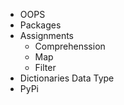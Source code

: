 * OOPS 
* Packages 
* Assignments 
  * Comprehenssion 
  * Map 
  * Filter
* Dictionaries Data Type
* PyPi

